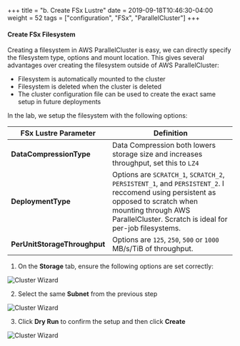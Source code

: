 +++
title = "b. Create FSx Lustre"
date = 2019-09-18T10:46:30-04:00
weight = 52
tags = ["configuration", "FSx", "ParallelCluster"]
+++

#### Create FSx Filesystem

Creating a filesystem in AWS ParallelCluster is easy, we can directly specify the filesystem type, options and mount location. This gives several advantages over creating the filesystem outside of AWS ParallelCluster:

* Filesystem is automatically mounted to the cluster
* Filesystem is deleted when the cluster is deleted
* The cluster configuration file can be used to create the exact same setup in future deployments

In the lab, we setup the filesystem with the following options:

| FSx Lustre Parameter         | Definition                                                                                                                                                                                                 |
|------------------------------|------------------------------------------------------------------------------------------------------------------------------------------------------------------------------------------------------------|
| **DataCompressionType**      | Data Compression both lowers storage size and increases throughput, set this to `LZ4`                                                                                                                      |
| **DeploymentType**           | Options are `SCRATCH_1`, `SCRATCH_2`, `PERSISTENT_1`, and `PERSISTENT_2`. I reccomend using persistent as opposed to scratch when mounting through AWS ParallelCluster. Scratch is ideal for per-job filesystems. |
| **PerUnitStorageThroughput** | Options are `125`, `250`, `500` or `1000` MB/s/TiB of throughput.  |

1. On the **Storage** tab, ensure the following options are set correctly:

![Cluster Wizard](/images/06-fsx-for-lustre/pcmanager-fsx.png)

2. Select the same **Subnet** from the previous step

![Cluster Wizard](/images/pcluster/pcmanager-4.png)

3. Click **Dry Run** to confirm the setup and then click **Create**

![Cluster Wizard](/images/pcluster/pcmanager-5.png)